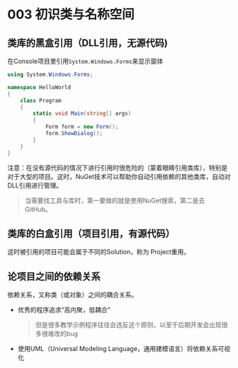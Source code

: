 # 003 初识类与名称空间

## 类库的黑盒引用（DLL引用，无源代码)

在Console项目里引用`System.Windows.Forms`来显示窗体

```c#
using System.Windows.Forms;

namespace HelloWorld
{
    class Program
    {
        static void Main(string[] args)
        {
            Form form = new Form();
            form.ShowDialog();
        }
    }
}
```

注意：在没有源代码的情况下进行引用时很危险的（蒙着眼睛引用类库），特别是对于大型的项目。这时，NuGet技术可以帮助你自动引用依赖的其他类库，自动对DLL引用进行管理。

> 当需要找工具与库时，第一要做的就是使用NuGet搜索，第二是去GitHub。

## 类库的白盒引用（项目引用，有源代码）

这时被引用的项目可能会属于不同的Solution，称为 Project重用。

## 论项目之间的依赖关系

依赖关系，又称类（或对象）之间的耦合关系。

- 优秀的程序追求“高内聚，低耦合”

  > 但是很多教学示例程序往往会违反这个原则，以至于后期开发会出现很多很难改的bug

- 使用UML（Universal Modeling Language，通用建模语言）将依赖关系可视化